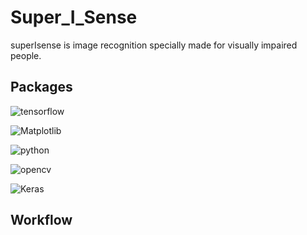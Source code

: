 # Super_I_Sense
superIsense is image recognition specially made for visually impaired people.
<!--  -->
## Packages
![tensorflow](https://img.shields.io/badge/TensorFlow-grey?style=for-the-badge&logo=tensorflow)

![Matplotlib](https://img.shields.io/badge/matplotlib-grey?style=for-the-badge&logo=matplotlib)

![python](https://img.shields.io/badge/Python-grey?style=for-the-badge&logo=python)

![opencv](https://img.shields.io/badge/opencv-grey?style=for-the-badge&logo=opencv)

![Keras](https://img.shields.io/badge/Keras-grey?style=for-the-badge&logo=keras)
  
## Workflow 
